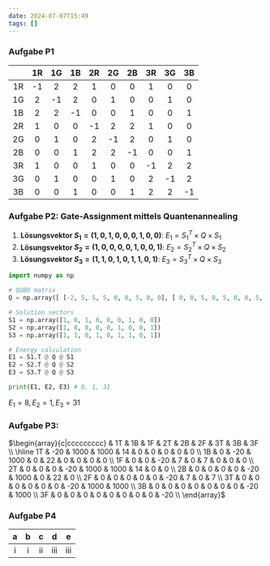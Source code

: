 ```yaml
---
date: 2024-07-07T15:49
tags: []
---
```

### Aufgabe P1

|     | 1R  | 1G  | 1B  | 2R  | 2G  | 2B  | 3R  | 3G  | 3B  |
| :-: | :-: | :-: | :-: | :-: | :-: | :-: | :-: | :-: | :-: |
| 1R  | -1  |  2  |  2  |  1  |  0  |  0  |  1  |  0  |  0  |
| 1G  |  2  | -1  |  2  |  0  |  1  |  0  |  0  |  1  |  0  |
| 1B  |  2  |  2  | -1  |  0  |  0  |  1  |  0  |  0  |  1  |
| 2R  |  1  |  0  |  0  | -1  |  2  |  2  |  1  |  0  |  0  |
| 2G  |  0  |  1  |  0  |  2  | -1  |  2  |  0  |  1  |  0  |
| 2B  |  0  |  0  |  1  |  2  |  2  | -1  |  0  |  0  |  1  |
| 3R  |  1  |  0  |  0  |  1  |  0  |  0  | -1  |  2  |  2  |
| 3G  |  0  |  1  |  0  |  0  |  1  |  0  |  2  | -1  |  2  |
| 3B  |  0  |  0  |  1  |  0  |  0  |  1  |  2  |  2  | -1  |

### Aufgabe P2: Gate-Assignment mittels Quantenannealing

1. **Lösungsvektor $S_1 = (1, 0, 1, 0, 0, 0, 1, 0, 0)$**: $E_1 = S_1^T \times Q \times S_1​$
2. **Lösungsvektor $S_2 = (1, 0, 0, 0, 0, 1, 0, 0, 1)$**: $E_2 = S_2^T \times Q \times S_2$
3. **Lösungsvektor $S_3 = (1, 1, 0, 1, 0, 1, 1, 0, 1)$**: $E_3 = S_3^T \times Q \times S_3$


```python 
import numpy as np 

# QUBO matrix 
Q = np.array([ [-2, 5, 5, 5, 0, 0, 5, 0, 0], [ 0, 0, 5, 0, 5, 0, 0, 5, 0], [0, 0, 0, 0, 0, 5, 0, 0, 5], [ 0, 0, 0, 0, 5, 5, 5, 0, 0], [ 0, 0, 0, 0, -2, 5, 0, 5, 0], [ 0, 0, 0, 0, 0, 0, 0, 0, 5], [ 0, 0, 0, 0, 0, 0, 0, 5, 5], [ 0, 0, 0, 0, 0, 0, 0, 0, 5], [ 0, 0, 0, 0, 0, 0, 0, 0, -2] ]) 

# Solution vectors 
S1 = np.array([1, 0, 1, 0, 0, 0, 1, 0, 0]) 
S2 = np.array([1, 0, 0, 0, 0, 1, 0, 0, 1]) 
S3 = np.array([1, 1, 0, 1, 0, 1, 1, 0, 1]) 

# Energy calculation 
E1 = S1.T @ Q @ S1 
E2 = S2.T @ Q @ S2 
E3 = S3.T @ Q @ S3 

print(E1, E2, E3) # 8, 1, 31
```

$E_{1} = 8, E_{2} = 1, E_{3} = 31$

### Aufgabe P3:  

$\begin{array}{c|ccccccccc} & 1T & 1B & 1F & 2T & 2B & 2F & 3T & 3B & 3F \\ \hline 1T & -20 & 1000 & 1000 & 14 & 0 & 0 & 0 & 0 & 0 \\ 1B & 0 & -20 & 1000 & 0 & 22 & 0 & 0 & 0 & 0 \\ 1F & 0 & 0 & -20 & 7 & 0 & 7 & 0 & 0 & 0 \\ 2T & 0 & 0 & 0 & -20 & 1000 & 1000 & 14 & 0 & 0 \\ 2B & 0 & 0 & 0 & 0 & -20 & 1000 & 0 & 22 & 0 \\ 2F & 0 & 0 & 0 & 0 & 0 & -20 & 7 & 0 & 7 \\ 3T & 0 & 0 & 0 & 0 & 0 & 0 & -20 & 1000 & 1000 \\ 3B & 0 & 0 & 0 & 0 & 0 & 0 & 0 & -20 & 1000 \\ 3F & 0 & 0 & 0 & 0 & 0 & 0 & 0 & 0 & -20 \\ \end{array}$ 

### Aufgabe P4

|  a  |  b  |  c  |  d  |  e  |
| :-: | :-: | :-: | :-: | :-: |
|  i  |  i  | ii  | iii | iii |

